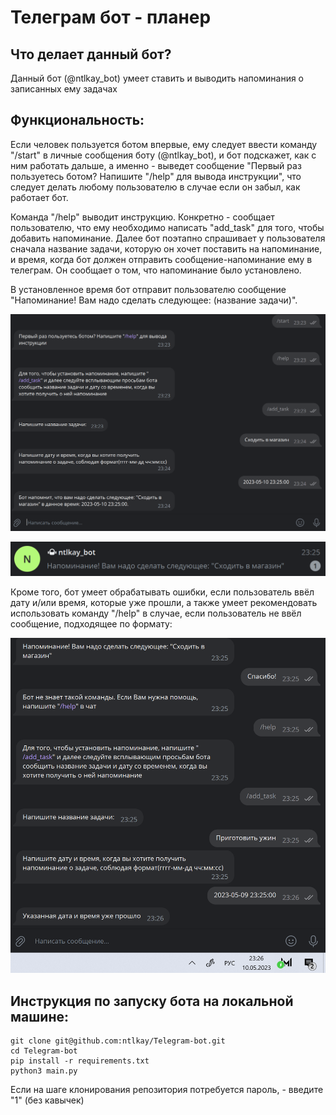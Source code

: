 # Телеграм бот - планер

## Что делает данный бот?
 Данный бот (@ntlkay_bot) умеет ставить и выводить напоминания о записанных ему задачах

## Функциональность:
 Если человек пользуется ботом впервые, ему следует ввести команду "/start" в личные сообщения боту (@ntlkay_bot), и бот подскажет, как с ним работать дальше, а именно - выведет сообщение "Первый раз пользуетесь ботом? Напишите "/help" для вывода инструкции", что следует делать любому пользователю в случае если он забыл, как работает бот.

 Команда "/help" выводит инструкцию. Конкретно - сообщает пользователю, что ему необходимо написать "add_task" для того, чтобы добавить напоминание. Далее бот поэтапно спрашивает у пользователя сначала название задачи, которую он хочет поставить на напоминание, и время, когда бот должен отправить сообщение-напоминание ему в телеграм. Он сообщает о том, что напоминание было установлено.
 
 В установленное время бот отправит пользователю сообщение "Напоминание! Вам надо сделать следующее: (название задачи)".
 
 ![](images/screenshot1.png)


![](images/screenshot2.png)

Кроме того, бот умеет обрабатывать ошибки, если пользователь ввёл дату и/или время, которые уже прошли, а также умеет рекомендовать использовать команду "/help" в случае, если пользователь не ввёл сообщение, подходящее по формату:

![](images/screenshot3.png)
 
## Инструкция по запуску бота на локальной машине:
```
git clone git@github.com:ntlkay/Telegram-bot.git
cd Telegram-bot
pip install -r requirements.txt
python3 main.py
```
Если на шаге клонирования репозитория потребуется пароль, - введите "1" (без кавычек)
